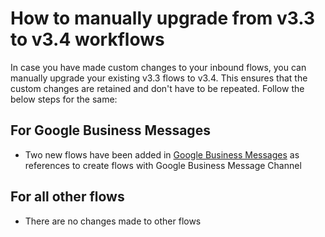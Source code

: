 
# How to manually upgrade from v3.3 to v3.4 workflows

In case you have made custom changes to your inbound flows, you can manually upgrade your existing v3.3 flows to v3.4. This ensures that the custom changes are retained and don't have to be repeated. Follow the below steps for the same:

## For Google Business Messages 
- Two new flows have been added in [Google Business Messages](v3.4/Template/Media%20Specific%20Workflows/Google%20Business%20Messages) as references to create flows with Google Business Message Channel 

## For all other flows
- There are no changes made to other flows